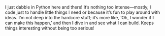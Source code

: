I just dabble in Python here and there! It’s nothing too intense—mostly, I code just to handle little things I need or because it’s fun to play around with ideas. I’m not deep into the hardcore stuff; it’s more like, ‘Oh, I wonder if I can make this happen,’ and then I dive in and see what I can build. Keeps things interesting without being too serious!
